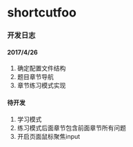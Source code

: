 # shortcutfoo

### 开发日志

#### 2017/4/26
1. 确定配置文件结构
2. 题目章节导航
3. 章节练习模式实现

#### 待开发

1. 学习模式
2. 练习模式后面章节包含前面章节所有问题
3. 开启页面鼠标聚焦input
